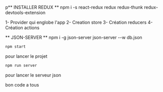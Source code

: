 p** INSTALLER REDUX **
npm i -s react-redux redux redux-thunk redux-devtools-extension

1- Provider qui englobe l'app
2- Creation store
3- Création reducers
4- Création actions


** JSON-SERVER **
npm i -g json-server
json-server --w db.json

```bash
npm start 
````
pour lancer le projet

```bash
npm run server
````
pour lancer le serveur json 

bon code a tous 
<p align="center>
<img src="screencapture.png" width="350" title="screenpage"></p>



